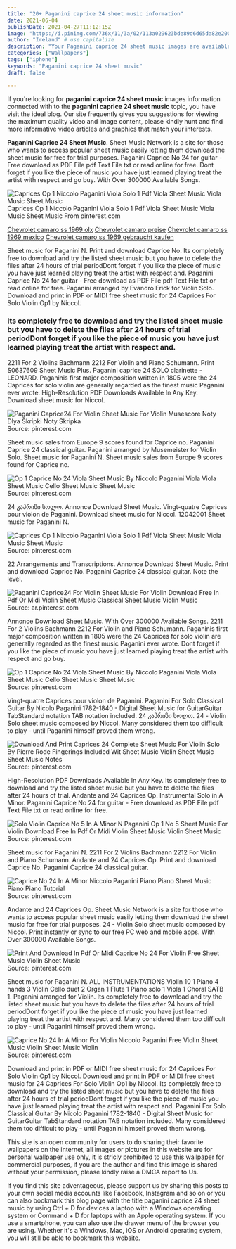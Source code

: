 ```yaml
---
title: "20+ Paganini caprice 24 sheet music information"
date: 2021-06-04
publishDate: 2021-04-27T11:12:15Z
image: "https://i.pinimg.com/736x/11/3a/02/113a029623bde89d6d65da82e200e383.jpg"
author: "Ireland" # use capitalize
description: "Your Paganini caprice 24 sheet music images are available. Paganini caprice 24 sheet music are a topic that is being searched for and liked by netizens today. You can Get the Paganini caprice 24 sheet music files here. Download all free images."
categories: ["Wallpapers"]
tags: ["iphone"]
keywords: "Paganini caprice 24 sheet music"
draft: false

---
```


If you're looking for **paganini caprice 24 sheet music** images information connected with to the **paganini caprice 24 sheet music** topic, you have visit the ideal  blog.  Our site frequently  gives you  suggestions  for viewing  the maximum  quality video and image  content, please kindly hunt and find more informative video articles and graphics  that match your interests.

**Paganini Caprice 24 Sheet Music**. Sheet Music Network is a site for those who wants to access popular sheet music easily letting them download the sheet music for free for trial purposes. Paganini Caprice No 24 for guitar - Free download as PDF File pdf Text File txt or read online for free. Dont forget if you like the piece of music you have just learned playing treat the artist with respect and go buy. With Over 300000 Available Songs.

![Caprices Op 1 Niccolo Paganini Viola Solo 1 Pdf Viola Sheet Music Viola Music Sheet Music](https://i.pinimg.com/originals/1d/49/0d/1d490d63e95f95475912e6abef3bde19.jpg "Caprices Op 1 Niccolo Paganini Viola Solo 1 Pdf Viola Sheet Music Viola Music Sheet Music")
Caprices Op 1 Niccolo Paganini Viola Solo 1 Pdf Viola Sheet Music Viola Music Sheet Music From pinterest.com

[Chevrolet camaro ss 1969 olx](/chevrolet-camaro-ss-1969-olx/)
[Chevrolet camaro preise](/chevrolet-camaro-preise/)
[Chevrolet camaro ss 1969 mexico](/chevrolet-camaro-ss-1969-mexico/)
[Chevrolet camaro ss 1969 gebraucht kaufen](/chevrolet-camaro-ss-1969-gebraucht-kaufen/)

Sheet music for Paganini N. Print and download Caprice No. Its completely free to download and try the listed sheet music but you have to delete the files after 24 hours of trial periodDont forget if you like the piece of music you have just learned playing treat the artist with respect and. Paganini Caprice No 24 for guitar - Free download as PDF File pdf Text File txt or read online for free. Paganini arranged by Evandro Erick for Violin Solo. Download and print in PDF or MIDI free sheet music for 24 Caprices For Solo Violin Op1 by Niccol.

### Its completely free to download and try the listed sheet music but you have to delete the files after 24 hours of trial periodDont forget if you like the piece of music you have just learned playing treat the artist with respect and.

2211 For 2 Violins Bachmann 2212 For Violin and Piano Schumann. Print S0637609 Sheet Music Plus. Paganini caprice 24 SOLO clarinette - LEONARD. Paganinis first major composition written in 1805 were the 24 Caprices for solo violin are generally regarded as the finest music Paganini ever wrote. High-Resolution PDF Downloads Available In Any Key. Download sheet music for Niccol.


![Paganini Caprice24 For Violin Sheet Music For Violin Musescore Noty Dlya Skripki Noty Skripka](https://i.pinimg.com/originals/a1/62/30/a162303a22e2929182726cb2872f5c66.png "Paganini Caprice24 For Violin Sheet Music For Violin Musescore Noty Dlya Skripki Noty Skripka")
Source: pinterest.com

Sheet music sales from Europe 9 scores found for Caprice no. Paganini Caprice 24 classical guitar. Paganini arranged by Musemeister for Violin Solo. Sheet music for Paganini N. Sheet music sales from Europe 9 scores found for Caprice no.

![Op 1 Caprice No 24 Viola Sheet Music By Niccolo Paganini Viola Viola Sheet Music Cello Sheet Music Sheet Music](https://i.pinimg.com/originals/d1/16/59/d1165919d6b1436f7f8a08e3f6d9da93.gif "Op 1 Caprice No 24 Viola Sheet Music By Niccolo Paganini Viola Viola Sheet Music Cello Sheet Music Sheet Music")
Source: pinterest.com

24 კაპრიზი სოლო. Annonce Download Sheet Music. Vingt-quatre Caprices pour violon de Paganini. Download sheet music for Niccol. 12042001 Sheet music for Paganini N.

![Caprices Op 1 Niccolo Paganini Viola Solo 1 Pdf Viola Sheet Music Viola Music Sheet Music](https://i.pinimg.com/originals/1d/49/0d/1d490d63e95f95475912e6abef3bde19.jpg "Caprices Op 1 Niccolo Paganini Viola Solo 1 Pdf Viola Sheet Music Viola Music Sheet Music")
Source: pinterest.com

22 Arrangements and Transcriptions. Annonce Download Sheet Music. Print and download Caprice No. Paganini Caprice 24 classical guitar. Note the level.

![Paganini Caprice24 For Violin Sheet Music For Violin Download Free In Pdf Or Midi Violin Sheet Music Classical Sheet Music Violin Music](https://i.pinimg.com/originals/fa/5d/0a/fa5d0a9b9cd4530596cd177596592e1e.png "Paganini Caprice24 For Violin Sheet Music For Violin Download Free In Pdf Or Midi Violin Sheet Music Classical Sheet Music Violin Music")
Source: ar.pinterest.com

Annonce Download Sheet Music. With Over 300000 Available Songs. 2211 For 2 Violins Bachmann 2212 For Violin and Piano Schumann. Paganinis first major composition written in 1805 were the 24 Caprices for solo violin are generally regarded as the finest music Paganini ever wrote. Dont forget if you like the piece of music you have just learned playing treat the artist with respect and go buy.

![Op 1 Caprice No 24 Viola Sheet Music By Niccolo Paganini Viola Viola Sheet Music Cello Sheet Music Sheet Music](https://i.pinimg.com/474x/d1/16/59/d1165919d6b1436f7f8a08e3f6d9da93--viola-sheet-music-paganini.jpg "Op 1 Caprice No 24 Viola Sheet Music By Niccolo Paganini Viola Viola Sheet Music Cello Sheet Music Sheet Music")
Source: pinterest.com

Vingt-quatre Caprices pour violon de Paganini. Paganini For Solo Classical Guitar By Nicolo Paganini 1782-1840 - Digital Sheet Music for GuitarGuitar TabStandard notation TAB notation included. 24 კაპრიზი სოლო. 24 - Violin Solo sheet music composed by Niccol. Many considered them too difficult to play - until Paganini himself proved them wrong.

![Download And Print Caprices 24 Complete Sheet Music For Violin Solo By Pierre Rode Fingerings Included Wit Sheet Music Violin Sheet Music Sheet Music Notes](https://i.pinimg.com/originals/54/e6/d0/54e6d0b4216355303e1ca98401fcaec4.gif "Download And Print Caprices 24 Complete Sheet Music For Violin Solo By Pierre Rode Fingerings Included Wit Sheet Music Violin Sheet Music Sheet Music Notes")
Source: pinterest.com

High-Resolution PDF Downloads Available In Any Key. Its completely free to download and try the listed sheet music but you have to delete the files after 24 hours of trial. Andante and 24 Caprices Op. Instrumental Solo in A Minor. Paganini Caprice No 24 for guitar - Free download as PDF File pdf Text File txt or read online for free.

![Solo Violin Caprice No 5 In A Minor N Paganini Op 1 No 5 Sheet Music For Violin Download Free In Pdf Or Midi Violin Sheet Music Violin Sheet Music](https://i.pinimg.com/originals/52/f6/35/52f6353e3ee0b73964132f4fb74a8a53.png "Solo Violin Caprice No 5 In A Minor N Paganini Op 1 No 5 Sheet Music For Violin Download Free In Pdf Or Midi Violin Sheet Music Violin Sheet Music")
Source: pinterest.com

Sheet music for Paganini N. 2211 For 2 Violins Bachmann 2212 For Violin and Piano Schumann. Andante and 24 Caprices Op. Print and download Caprice No. Paganini Caprice 24 classical guitar.

![Caprice No 24 In A Minor Niccolo Paganini Piano Piano Sheet Music Piano Piano Tutorial](https://i.pinimg.com/originals/66/01/c5/6601c5c0208a92b943a718effaaee99c.jpg "Caprice No 24 In A Minor Niccolo Paganini Piano Piano Sheet Music Piano Piano Tutorial")
Source: pinterest.com

Andante and 24 Caprices Op. Sheet Music Network is a site for those who wants to access popular sheet music easily letting them download the sheet music for free for trial purposes. 24 - Violin Solo sheet music composed by Niccol. Print instantly or sync to our free PC web and mobile apps. With Over 300000 Available Songs.

![Print And Download In Pdf Or Midi Caprice No 24 For Violin Free Sheet Music Violin Sheet Music](https://i.pinimg.com/originals/91/53/38/915338db3c992de4030707788808b126.png "Print And Download In Pdf Or Midi Caprice No 24 For Violin Free Sheet Music Violin Sheet Music")
Source: pinterest.com

Sheet music for Paganini N. ALL INSTRUMENTATIONS Violin 10 1 Piano 4 hands 3 Violin Cello duet 2 Organ 1 Flute 1 Piano solo 1 Viola 1 Choral SATB 1. Paganini arranged for Violin. Its completely free to download and try the listed sheet music but you have to delete the files after 24 hours of trial periodDont forget if you like the piece of music you have just learned playing treat the artist with respect and. Many considered them too difficult to play - until Paganini himself proved them wrong.

![Caprice No 24 In A Minor For Violin Niccolo Paganini Free Violin Sheet Music Violin Sheet Music Violin](https://i.pinimg.com/736x/11/3a/02/113a029623bde89d6d65da82e200e383.jpg "Caprice No 24 In A Minor For Violin Niccolo Paganini Free Violin Sheet Music Violin Sheet Music Violin")
Source: pinterest.com

Download and print in PDF or MIDI free sheet music for 24 Caprices For Solo Violin Op1 by Niccol. Download and print in PDF or MIDI free sheet music for 24 Caprices For Solo Violin Op1 by Niccol. Its completely free to download and try the listed sheet music but you have to delete the files after 24 hours of trial periodDont forget if you like the piece of music you have just learned playing treat the artist with respect and. Paganini For Solo Classical Guitar By Nicolo Paganini 1782-1840 - Digital Sheet Music for GuitarGuitar TabStandard notation TAB notation included. Many considered them too difficult to play - until Paganini himself proved them wrong.

This site is an open community for users to do sharing their favorite wallpapers on the internet, all images or pictures in this website are for personal wallpaper use only, it is stricly prohibited to use this wallpaper for commercial purposes, if you are the author and find this image is shared without your permission, please kindly raise a DMCA report to Us.

If you find this site adventageous, please support us by sharing this posts to your own social media accounts like Facebook, Instagram and so on or you can also bookmark this blog page with the title paganini caprice 24 sheet music by using Ctrl + D for devices a laptop with a Windows operating system or Command + D for laptops with an Apple operating system. If you use a smartphone, you can also use the drawer menu of the browser you are using. Whether it's a Windows, Mac, iOS or Android operating system, you will still be able to bookmark this website.
